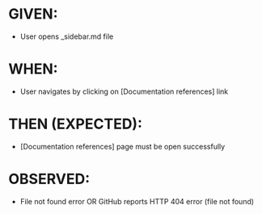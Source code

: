 # GIVEN:

- User opens \_sidebar.md file

# WHEN:

- User navigates by clicking on [Documentation references] link

# THEN (EXPECTED):

- [Documentation references] page must be open successfully

# OBSERVED:

- File not found error OR GitHub reports HTTP 404 error (file not found)
